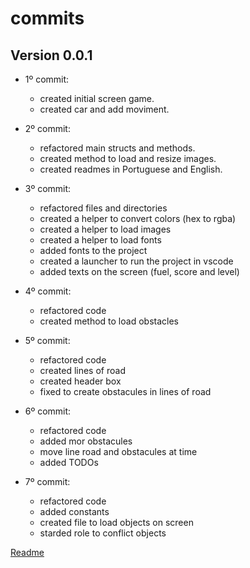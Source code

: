 # commits

## Version 0.0.1

- 1º commit:
  - created initial screen game.
  - created car and add moviment.

- 2º commit:
  - refactored main structs and methods.
  - created method to load and resize images.
  - created readmes in Portuguese and English.

- 3º commit:
  - refactored files and directories
  - created a helper to convert colors (hex to rgba)
  - created a helper to load images
  - created a helper to load fonts
  - added fonts to the project
  - created a launcher to run the project in vscode
  - added texts on the screen (fuel, score and level)

- 4º commit:
  - refactored code
  - created method to load obstacles

- 5º commit:
  - refactored code
  - created lines of road
  - created header box
  - fixed to create obstacules in lines of road

- 6º commit:
  - refactored code
  - added mor obstacules
  - move line road and obstacules at time
  - added TODOs

- 7º commit:
  - refactored code
  - added constants
  - created file to load objects on screen
  - starded role to conflict objects

[Readme](readme.md)
